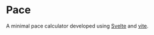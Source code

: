 # Pace

A minimal pace calculator developed using [Svelte](https://svelte.dev/) and [vite](https://vite.dev/).
